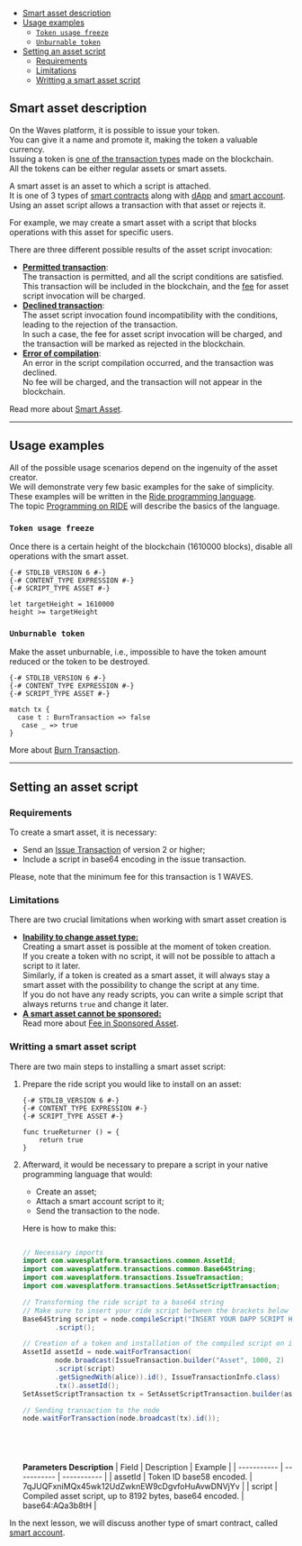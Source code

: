 - [Smart asset description](#smart-asset-description)
- [Usage examples](#usage-examples)
  - [`Token usage freeze`](#token-usage-freeze)
  - [`Unburnable token`](#unburnable-token)
- [Setting an asset script](#setting-an-asset-script)
  - [Requirements](#requirements)
  - [Limitations](#limitations)
  - [Writting a smart asset script](#writting-a-smart-asset-script)

## Smart asset description ##

On the Waves platform, it is possible to issue your token.  
You can give it a name and promote it, making the token a valuable currency.  
Issuing a token is [one of the transaction types]() made on the blockchain.  
All the tokens can be either regular assets or smart assets.  

A smart asset is an asset to which a script is attached.  
It is one of 3 types of [smart contracts](https://docs.waves.tech/en/building-apps/smart-contracts/waves-smart-contracts-overview) along with [dApp]() and [smart account]().  
Using an asset script allows a transaction with that asset or rejects it.  

For example, we may create a smart asset with a script that blocks operations with this asset for specific users.  

There are three different possible results of the asset script invocation:

- **<u>Permitted transaction</u>**:  
  The transaction is permitted, and all the script conditions are satisfied.  
  This transaction will be included in the blockchain, and the [fee](https://docs.waves.tech/en/building-apps/smart-contracts/what-is-smart-asset#smart-asset-fees) for asset script invocation will be charged.
- **<u>Declined transaction</u>**:  
  The asset script invocation found incompatibility with the conditions, leading to the rejection of the transaction.  
  In such a case, the fee for asset script invocation will be charged, and the transaction will be marked as rejected in the blockchain.
- **<u>Error of compilation</u>**:  
  An error in the script compilation occurred, and the transaction was declined.  
  No fee will be charged, and the transaction will not appear in the blockchain.  

Read more about [Smart Asset](https://docs.waves.tech/en/building-apps/smart-contracts/what-is-smart-asset).

---

## Usage examples ##

All of the possible usage scenarios depend on the ingenuity of the asset creator.  
We will demonstrate very few basic examples for the sake of simplicity.  
These examples will be written in the [Ride programming language](https://docs.waves.tech/en/ride/).  
The topic [Programming on RIDE]() will describe the basics of the language.  

### `Token usage freeze` ###

Once there is a certain height of the blockchain (1610000 blocks), disable all operations with the smart asset. 

```ride
{-# STDLIB_VERSION 6 #-}
{-# CONTENT_TYPE EXPRESSION #-}
{-# SCRIPT_TYPE ASSET #-}

let targetHeight = 1610000
height >= targetHeight
```

### `Unburnable token` ###

Make the asset unburnable, i.e., impossible to have the token amount reduced or the token to be destroyed.  

```ride
{-# STDLIB_VERSION 6 #-}
{-# CONTENT_TYPE EXPRESSION #-}
{-# SCRIPT_TYPE ASSET #-}

match tx {
  case t : BurnTransaction => false
   case _ => true
}
```

More about [Burn Transaction](https://docs.waves.tech/en/blockchain/transaction-type/burn-transaction).  

---

## Setting an asset script ##

### Requirements ###
To create a smart asset, it is necessary:

- Send an [Issue Transaction](https://docs.waves.tech/en/blockchain/transaction-type/issue-transaction) of version 2 or higher;
- Include a script in base64 encoding in the issue transaction.

Please, note that the minimum fee for this transaction is 1 WAVES.  

### Limitations ###
There are two crucial limitations when working with smart asset creation is

- **<u>Inability to change asset type:</u>**  
  Creating a smart asset is possible at the moment of token creation.  
  If you create a token with no script, it will not be possible to attach a script to it later.  
  Similarly, if a token is created as a smart asset, it will always stay a smart asset with the possibility to change the script at any time.  
  If you do not have any ready scripts, you can write a simple script that always returns `true` and change it later.   
- **<u>A smart asset cannot be sponsored:</u>**  
  Read more about [Fee in Sponsored Asset](https://docs.waves.tech/en/blockchain/transaction/transaction-fee#fee-in-sponsored-asset).


### Writting a smart asset script ###

There are two main steps to installing a smart asset script:
1. Prepare the ride script you would like to install on an asset:
    ```ride
    {-# STDLIB_VERSION 6 #-}
    {-# CONTENT_TYPE EXPRESSION #-}
    {-# SCRIPT_TYPE ASSET #-}

    func trueReturner () = {
        return true
    }
    ```
2. Afterward, it would be necessary to prepare a script in your native programming language that would:  

    - Create an asset;
    - Attach a smart account script to it;
    - Send the transaction to the node.

    Here is how to make this:  
    ```js
    ```
    ```Java
    // Necessary imports
    import com.wavesplatform.transactions.common.AssetId;
    import com.wavesplatform.transactions.common.Base64String;
    import com.wavesplatform.transactions.IssueTransaction;
    import com.wavesplatform.transactions.SetAssetScriptTransaction;

    // Transforming the ride script to a base64 string
    // Make sure to insert your ride script between the brackets below
    Base64String script = node.compileScript("INSERT YOUR DAPP SCRIPT HERE")
            .script();

    // Creation of a token and installation of the compiled script on it
    AssetId assetId = node.waitForTransaction(
            node.broadcast(IssueTransaction.builder("Asset", 1000, 2)
            .script(script)
            .getSignedWith(alice)).id(), IssueTransactionInfo.class)
            .tx().assetId();
    SetAssetScriptTransaction tx = SetAssetScriptTransaction.builder(assetId, script).getSignedWith(alice);

    // Sending transaction to the node
    node.waitForTransaction(node.broadcast(tx).id());
    ```
    ```php
    ```
    ```csharp
    ```
    ```go
    ```
    ```python
    ```

    **Parameters Description**
    | Field | Description | Example |
    | ----------- | ----------- | ----------- |
    | assetId | Token ID base58 encoded. | 7qJUQFxniMQx45wk12UdZwknEW9cDgvfoHuAvwDNVjYv |
    | script | Compiled asset script, up to 8192 bytes, base64 encoded. | base64:AQa3b8tH |
  
In the next lesson, we will discuss another type of smart contract, called [smart account]().

